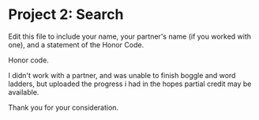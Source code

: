 # Project 2: Search

Edit this file to include your name, your partner's name (if you worked with one), and a statement of the Honor Code.

Honor code.

I didn't work with a partner, and was unable to finish boggle and word ladders, but uploaded the progress i had in the hopes partial credit may be available.

Thank you for your consideration.
